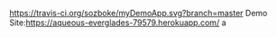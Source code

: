 https://travis-ci.org/sozboke/myDemoApp.svg?branch=master
Demo Site:https://aqueous-everglades-79579.herokuapp.com/
a
